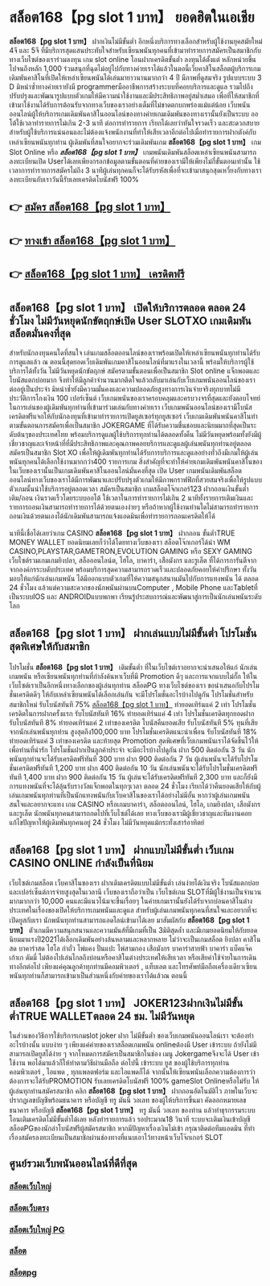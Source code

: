 # สล็อต168【pg slot 1 บาท】  ยอดฮิตในเอเชีย 

**สล็อต168【pg slot 1 บาท】** ฝากเงินไม่มีขั้นต่ำ  อีกหนึ่งบริการทางเลือกสำหรับผู้ใช้งานยุคสมัยใหม่ 4จี และ 5จี ที่มีบริการสุดแสนประทับใจสำหรับเซียนพนันทุกคนที่เข้ามาทำรายการสมัครเป็นสมาชิกกับทางเว็บไซต์ของเราร่วมลงทุน เกม slot online โอนฝากเครดิตขั้นต่ำ ลงทุนได้ตั้งแต่ หลักหน่วยขึ้นไปจนถึงหลัก 1,000 ร่วมสนุกที่ฉุดไม่อยู่ไปกับทางค่ายเราได้แล้วในตอนี้เว็บคาสิโนสล็อตผู้บริการเกมเดิมพันคาสิโนที่เปิดให้เหล่าเซียนพนันได้เล่นมายาวนานมากกว่า 4 ปี มีภาพที่ดูสมจริง รูปแบบระบบ 3 D
มิหนำซ้ำทางค่ายเรายังมี programmerมืออาชีพการสร้างระบบที่คอยบริการและดูแล  รวมไปถึงปรับปรุงและพัฒนารูปแบบตัวเกมให้มีความน่าใช้งานและมีประสิทธิภาพอยู่สม่ำเสมอ เพื่อที่ให้สมาชิกที่เข้ามาใช้งานได้รับการต้อนรับจากทางเว็บของเราอย่างเต็มที่ไม่ขาดตกบกพร่องแม้แต่น้อย เว็บพนันออนไลน์ผู้ให้บริการเกมเดิมพันคาสิโนออนไลน์ของทางค่ายเกมเดิมพันของทางเรานั้นยังเป็นระบบ ออโต้ใช้เวลาทำรายการไม่เกิน 2-3 นาที ต่อการทำรายการ เรียกได้เลยว่าทันใจรวดเร็ว และสะดวกสบายสำหรับผู้ใช้บริการแน่นอนและไม่ต้องแจ้งพนักงานที่ทำให้เสียเวลาอีกต่อไปเมื่อทำรายการฝากตังค์กับเหล่าเซียนพนันทุกท่าน
ผู้เดิมพันที่สนใจอยากจะร่วมเดิมพันเกม **สล็อต168【pg slot 1 บาท】** เกม Slot Online หรือ ***สล็อต168【pg slot 1 บาท】*** เกมพนันเดิมพันสล็อตเหล่าเซียนพนันสามารถลงทะเบียนเปิด Userได้เลยเพียงกรอกข้อมูลตามขั้นตอนที่ค่ายของเรามีให้เพียงไม่กี่ขั้นตอนเท่านั้น ใช้เวลาการทำรายการสมัครไม่ถึง 3 นาทีผู้เล่นทุกคนก็จะได้รับรหัสเพื่อที่จะเข้ามาสนุกสุดเหวี่ยงกับทางเราลงทะเบียนกับเราวันนี้รับเลยเครดิตโบนัสฟรี 100%

## 👉 [สมัคร สล็อต168【pg slot 1 บาท】](https://archa888.com/)
## 👉 [ทางเข้า สล็อต168【pg slot 1 บาท】](https://archa888.com/)
## 👉 [สล็อต168【pg slot 1 บาท】 เครดิตฟรี](https://archa888.com/)

## สล็อต168【pg slot 1 บาท】 เปิดให้บริการตลอด ตลอด 24 ชั่วโมง ไม่มีวันหยุดนักขัตฤกษ์เปิด User SLOTXO เกมเดิมพันสล็อตมั่นคงที่สุด

สำหรับนักลงทุนคนใดที่สนใจ เล่นเกมสล็อตออนไลน์ของเราพร้อมเปิดให้เหล่าเซียนพนันทุกท่านได้รับการดูแลแล้ว ณ ตอนนี้สุดยอดเว็บเดิมพันเกมคาสิโนออนไลน์ที่มาแรงในเวลานี้ พร้อมให้บริการผู้ใช้บริการได้ทั้งวัน ไม่มีวันหยุดนักขัตฤกษ์ สมัครตามขั้นตอนเพื่อเป็นสมาชิก Slot online แจ็กพอตและโบนัสแตกบ่อยมาก จึงทำให้มีลูกค้าจำนวนมากติดใจแล้วกลับมาเล่นกับเว็บเกมพนันออนไลน์ของเราต่ออยู่เป็นประจำ มิหนำซ้ำยังมีความมั่นคงและความปลอดภัยสูงทางการเงินจ่ายจริงทุกบาทไม่มีประวัติการโกงเงิน 100 เปอร์เซ็นต์ เว็บเกมพนันของเราครอบคลุมและครบวงจรที่สุดและยังตอบโจทย์ในการเล่นของผู้เดิมพันทุกท่านที่เข้ามาร่วมเล่นกับทางค่ายเรา
เว็บเกมพนันออนไลน์ของเรามีโบนัสเครดิตฟรีแจกให้กับนักลงทุนที่เข้ามาทำรายการเปิดยูสเซอร์ทุกยูสเซอร์ เว็บเกมเดิมพันพนันคาสิโนทำตามขั้นตอนการสมัครเพื่อเป็นสมาชิก JOKERGAME ที่ได้รับความชื่นชอบและนิยมมากที่สุดเป็นระดับต้นๆของประเทศไทย พร้อมบริการดูแลผู้ใช้บริการทุกท่านได้ตลอดทั้งคืน ไม่มีวันหยุดพร้อมทั้งยังมีผู้เชี่ยวชาญและเจ้าหน้าที่ที่มีประสิทธิภาพและคุณภาพคอยบริการและดูแลผู้เล่นพนันทุกท่านอยู่ตลอด สมัครเป็นสมาชิก Slot XO เพื่อให้ผู้เดิมพันทุกท่านได้รับการบริการและดูแลอย่างทั่วถึงมีเกมให้ผู้เล่นพนันทุกคนได้เลือกใช้งานมากกว่า400 รายการเกม
สิ่งสำคัญที่จะทำให้ค่ายเกมเดิมพันพนันคาสิโนของในเว็บของเรานั้นเป็นเกมเดิมพันคาสิโนออนไลน์มั่นคงที่สุด เปิด User  เกมพนันเดิมพันสล็อตออนไลน์ทางเว็บของเราได้มีการพัฒนาและปรับปรุงตัวเกมให้มีภาพกราฟฟิกที่สวยสมจริงเพื่อให้รูปแบบตัวเกมนั้นน่าใช้บริการอยู่ตลอดเวลา สมัครเป็นสมาชิก เกมสล็อตโจ๊กเกอร์123 ฝากถอนเงินขั้นต่ำ เติม/ถอน เงินรวดเร็วโดยระบบออโต้ ใช้เวลาในการทำรายการไม่เกิน 2 นาทีทั้งรายการเติมเงินและรายการถอนเงินสามารถทำรายการได้ด้วยตนเองง่ายๆ หรือถ้าหากผู้ใช้งานท่านใดไม่สามารถทำรายการถอนเงินด้วยตนเองได้นักเดิมพันสามารถแจ้งแอดมินเพื่อทำรายการถอนเครดิตให้ได้

นาทีนี้เชื่อได้เลยว่าเกม CASINO **สล็อต168【pg slot 1 บาท】** ฝากถอน ขั้นต่ำTRUE MONEY WALLET ยอดนิยมเลยก็ว่าได้โดยทางเว็บของเรา สล็อตโจ๊กเกอร์ได้นำ  WM CASINO,PLAYSTAR,GAMETRON,EVOLUTION GAMING หรือ SEXY GAMING เว็บไซต์รวมเกมเกมยิงปลา, สล็อออนไลน์ต, ไฮโล, บาคาร่า, เสือมังกร และรูเล็ต ที่ได้การการันตีจากจากองค์กรระบดับประเทศ พร้อมบริการสุดความสามารถรวดเร็วและปลอดภัยคอยให้คำปรึกษา ทั้งวัน มอบให้แก่นักเล่นเกมพนัน ได้มีออกแบบตัวเกมที่ให้ความสนุกสนานมันไปกับการแทงพนัน ได้ ตลอด 24 ชั่วโมง แล้วแต่ความสะดวกของนักพนันผ่านบนComputer , Mobile Phone และTabletที่เป็นระบบIOS และ ANDROIDแบบพกพา เรียนรู้ประสบการณ์และพัฒนาสู่การเป็นนักเล่นพนันระดับโลก

## สล็อต168【pg slot 1 บาท】 ฝากเล่นแบบไม่มีขั้นต่ำ โปรโมชั่นสุดพิเศษให้กับสมาชิก

โปรโมชั่น **สล็อต168【pg slot 1 บาท】** เติมขั้นต่ำ ที่ในเว็บไซต์เราอยากจะนำเสนอให้แก่  นักเล่นเกมพนัน หรือเซียนพนันทุกท่านที่กำลังค้นหาเว็บที่มี  Promotion ดีๆ และการแจกแบบไม่กั๊ก ให้ในเว็บไซต์เราเป็นอีกหนึ่งทางเลือกของผู้เล่นทุกท่าน สล็อตPG ทางเว็บไซต์ของเรา ขอนำเสนอกับโปรโมชั่นเครดิตดีๆ ให้กับเหล่าเซียนพนันได้เลือกเล่นกัน จะมีโปรโมชั่นอะไรบ้างไปดูกัน
โปรโมชั่นสำหรับสมาชิกใหม่ รับโบนัสทันที 75% [สล็อต168【pg slot 1 บาท】](https://archa888.com/) ทำยอดเทิร์นแค่ 2 เท่า
โปรโมชั่นเครดิตในการฝากครั้งแรก รับโบนัสทันที 16% ทำยอดเทิร์นแค่ 4 เท่า
โปรโมชั่นเครดิตทุกยอดฝาก รับโบนัสทันที 8% ทำยอดเทิร์นแค่ 2 เท่าของเครดิต
โบนัสคืนยอดเสีย รับโบนัสทันที 5% ทุนที่เสียจากนักเล่นพนันทุกท่าน สูงสุดถึง100,000 บาท
โปรโมชั่นเครดิตแนะนำเพื่อน รับโบนัสทันที 18% ทำยอดเทิร์นแค่ 3 เท่าของเครดิต
และท้ายสุด Promotion สุดพิเศษที่เว็บเกมพนันเราได้จัดขึ้นไว้ให้เพื่อท่านที่น่ารัก โปรโมชั่นฝากเป็นลูกค้าประจำ จะมีอะไรบ้างไปดูกัน
ฝาก 500 ติดต่อกัน 3 วัน นักพนันทุกท่านจะได้รับเครดิตฟรีทันที 300 บาท
ฝาก 900 ติดต่อกัน 7 วัน ผู้เล่นพนันจะได้รับโปรโมชั่นเครดิตฟรีทันที 1,200 บาท
ฝาก 400 ติดต่อกัน 10 วัน นักเล่นพนันจะได้รับโปรโมชั่นเครดิตฟรีทันที 1,400 บาท
ฝาก 900 ติดต่อกัน 15 วัน ผู้เล่นจะได้รับเครดิตฟรีทันที 2,300 บาท
และก็ยังมีการแทงพนันที่จะได้ลุ้นรับรางวัลแจ็กพอตในทุกๆเวลา ตลอด 24 ชั่วโมง เรียกได้ว่าคืนยอดเสียให้กับผู้เล่นเกมพนันทุกท่านที่เป็นนักแทงพนันกับเว็บคาสิโนของเราได้อย่างไม่มีอั้น หากว่าผู้เล่นเกมพนันสนใจและอยากจะแทง เกม CASINO หรือเกมบาคาร่า, สล็อตออนไลน์, ไฮโล, เกมยิงปลา, เสือมังกร และรูเล็ต นักพนันทุกคนสามารถกดไปที่เว็บไซต์ได้เลย ทางเว็บของเรามีผู้เชี่ยวชาญและทีมงานคอยแก้ไขปัญหาให้ผู้เดิมพันทุกคนอยู่ 24 ชั่วโมง ไม่มีวันหยุดแม้กระทั่งเสาร์อาทิตย์

## สล็อต168【pg slot 1 บาท】 ฝากแบบไม่มีขั้นต่ำ  เว็บเกม CASINO ONLINE กำลังเป็นที่นิยม

เว็บไซต์เกมสล็อต เว็บคาสิโนของเรา ฝากเติมเครดิตแบบไม่มีขั้นต่ำ เล่นง่ายได้เงินจริง โบนัสแตกบ่อยและเปอร์เซ็นต์การจ่ายสูงสุดในเวลานี เว็บของเราถือว่าเป็น เว็บไซต์เกม SLOTที่มีผู้ใช้งานเป็นจำนวนมากมากกว่า 10,000 คนและมีแนวโน้มจะขึ้นเรื่อยๆ ในค่ายเกมเรานั้นยังได้รับจากบ่อนคาสิโนต่างประเทศในเรื่องของเปิดให้บริการเกมพนันและดูแล สำหรับผู้เล่นเกมพนันทุกคนที่สนใจและอยากที่จะเปิดยูสกับเรา นักพนันทุกท่านสามารถแอดไลน์เข้ามาได้เลย
	มาสัมผัสกับ **สล็อต168【pg slot 1 บาท】** ตัวเกมมีความสนุกสนานและความมันส์ที่มีเกมที่เป็น 3มิติสุดล้ำ และมีเกมยอดนิยมให้กับยอดนิยมมาแรงปี2021ได้เลือกเดิมพันอย่างล้นหลามและหลากหลาย  ไม่ว่าจะเป็นเกมสล็อต ยิงปลา คาสิโนสด บาคาร่าสด ไฮโล กำถั่ว ไพ่แคง ปั่นแปะ ไพ่สามกอง เสือมังกร บาคาร่าสายฟ้า บาคาร่า แบ็คแจ๊ค เก้าเก ดัมมี่ ไม่ต้องไปเล่นไกลถึงบ่อนหรือคาสิโนต่างประเทศให้เสียเวลา หรือเสียค่าใช้จ่ายในการเดินทางอีกต่อไป เพียงแค่คุณลูกค้าทุกท่านมีคอมพิวเตอร์ , แท็บเลต และโทรศัพท์มือถือเครื่องเดียวเซียนพนันทุกท่านก็สามารถเข้ามาเป็นส่วนหนึ่งกับค่ายของเราได้แล้วณ ตอนนี้

## สล็อต168【pg slot 1 บาท】 JOKER123ฝากเงินไม่มีขั้นต่ำTRUE WALLETตลอด 24 ชม. ไม่มีวันหยุด

ในส่วนของวิธีการใช้บริการเกมslot joker ฝาก ไม่มีขั้นต่ำ ของเว็บเกมพนันออนไลน์เรา จะต้องทำอะไรบ้างนั้น แบบง่าย ๆ เพียงแค่ค่ายของเราสล็อตเกมพนัน onlineต้องมี User เข้าระบบ ถ้ายังไม่มีสามารถเปิดยูสได้ง่าย ๆ จากโหมดการสมัครเป็นสมาชิกในช่อง เมนู Jokergameจึงจะได้ User เข้าใช้งาน พอได้มาแล้วก็ให้ทำตามวิธีผ่านมือถือ ต่อไปนี้
เข้าระบบ ยูส  ของผู้ใช้บริการทุกท่าน คอมพิวเตอร์ , ไอแพด , ทุกแพลตฟอร์ม และไอแพดก็ได้
จากนั้นให้เซียนพนันเลือกความต้องการว่า ต้องการจะได้รับPROMOTION รับเลยเครดิตโบนัสฟรี 100% gameSlot Onlineหรือไม่รับ
ให้ผู้เล่นทุกท่านสมัครสมาชิก คลิก **สล็อต168【pg slot 1 บาท】** ฝากถอนอัตโนมัติไว ภาพในเว็บจะปรากฏเลขบัญชีพร้อมธนาคาร หรือบัญชี ทรู มันนี่ วอเลท ของผู้ให้บริการขึ้นมา
คัดลอกหมายเลขธนาคาร หรือบัญชี **สล็อต168【pg slot 1 บาท】** ทรู มันนี่ วอเลท ของท่าน แล้วทำธุรกรรมระบบโอนเติมเครดิตไม่มีขั้นต่ำได้เลย
หลังทำรายการแล้ว รอประมาณ18 วินาที ระบบจะเติมเงินเข้าบัญชีสล็อตPGของนักล่าโบนัสฟรีผู้สมัครสมาชิก
หากมีปัญหาเรื่องเงินไม่เข้า กรุณาติดต่อทีมแอดมิน ที่ทำเรื่องสมัครลงทะเบียนเป็นสมาชิกผ่านช่องทางที่แนบเอาไว้ทางหน้าเว็บโจ๊กเกอร์ SLOT

## ศูนย์รวมเว็บพนันออนไลน์ที่ดีที่สุด

### [สล็อตเว็บใหญ่](https://archa888.com/)
### [สล็อตเว็บตรง](https://slot168boy.com/)
### [สล็อตเว็บใหญ่ PG](https://archa888.com/)
### [สล็อต](https://atom.io/themes/%E0%B8%AA%E0%B8%A5%E0%B9%87%E0%B8%AD%E0%B8%95%E3%80%90%E0%B9%80%E0%B8%A7%E0%B9%87%E0%B8%9A%20%E0%B8%AA%E0%B8%A5%E0%B9%87%E0%B8%AD%E0%B8%95%20%E0%B8%AD%E0%B8%AD%E0%B8%99%E0%B9%84%E0%B8%A5%E0%B8%99%E0%B9%8C%20%E0%B8%AD%E0%B8%B1%E0%B8%99%E0%B8%94%E0%B8%B1%E0%B8%9A%201%E3%80%91)
### [สล็อตpg](https://atom.io/themes/%E0%B8%AA%E0%B8%A5%E0%B9%87%E0%B8%AD%E0%B8%95pg%E3%80%90pg%20slot%201%20%E0%B8%9A%E0%B8%B2%E0%B8%97%E3%80%91)
